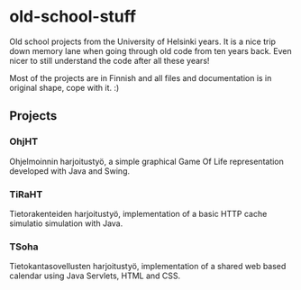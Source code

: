 old-school-stuff
================

Old school projects from the University of Helsinki years. It is a nice trip down memory lane when going through old code from ten years back. Even nicer to still understand the code after all these years!

Most of the projects are in Finnish and all files and documentation is in original shape, cope with it. :)


Projects
--------

### OhjHT

Ohjelmoinnin harjoitustyö, a simple graphical Game Of Life representation developed with Java and Swing. 

### TiRaHT

Tietorakenteiden harjoitustyö, implementation of a basic HTTP cache simulatio simulation with Java. 

### TSoha

Tietokantasovellusten harjoitustyö, implementation of a shared web based calendar using Java Servlets, HTML and CSS.
